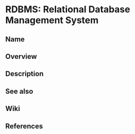 # RDBMS: Relational Database Management System

## Name

## Overview

## Description

## See also

## Wiki

## References
